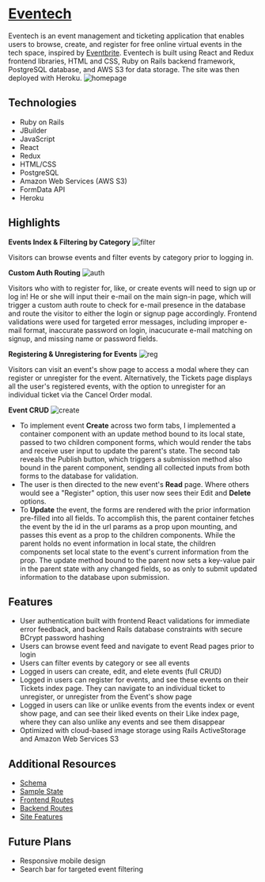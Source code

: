 
# [**Eventech**](https://eventech-hub.herokuapp.com/#/) 
Eventech is an event management and ticketing application that enables users to browse, create, and register for free online virtual events in the tech space, inspired by [Eventbrite](https://www.eventbrite.com). Eventech is built using React and Redux frontend libraries, HTML and CSS, Ruby on Rails backend framework, PostgreSQL database, and AWS S3 for data storage. The site was then deployed with Heroku.
![homepage](https://github.com/beccaburten/eventech/blob/master/app/assets/readme/splash.png)


## Technologies
- Ruby on Rails
- JBuilder
- JavaScript
- React
- Redux
- HTML/CSS
- PostgreSQL
- Amazon Web Services (AWS S3)
- FormData API
- Heroku

## Highlights

**Events Index & Filtering by Category**
![filter](https://github.com/beccaburten/eventech/blob/master/app/assets/readme/filter1.2MB.gif)

Visitors can browse events and filter events by category prior to logging in.

**Custom Auth Routing**
![auth](https://github.com/beccaburten/eventech/blob/master/app/assets/readme/signup1MB.gif)

Visitors who with to register for, like, or create events will need to sign up or log in! He or she will input their e-mail on the main sign-in page, which will trigger a custom auth route to check for e-mail presence in the database and route the visitor to either the login or signup page accordingly. Frontend validations were used for targeted error messages, including improper e-mail format, inaccurate password on login, inacucurate e-mail matching on signup, and missing name or password fields.  

**Registering & Unregistering for Events**
![reg](https://github.com/beccaburten/eventech/blob/master/app/assets/readme/register2MB.gif)

Visitors can visit an event's show page to access a modal where they can register or unregister for the event. Alternatively, the Tickets page displays all the user's registered events, with the option to unregister for an individual ticket via the Cancel Order modal. 

**Event CRUD**
![create](https://github.com/beccaburten/eventech/blob/master/app/assets/readme/create1.5MB.gif)

- To implement event **Create** across two form tabs, I implemented a container component with an update method bound to its local state, passed to two children component forms, which would render the tabs and receive user input to update the parent's state. The second tab reveals the Publish button, which triggers a submission method also bound in the parent component, sending all collected inputs from both forms to the database for validation. 
- The user is then directed to the new event's **Read** page. Where others would see a "Register" option, this user now sees their Edit and **Delete** options. 
- To **Update** the event, the forms are rendered with the prior information pre-filled into all fields. To accomplish this, the parent container fetches the event by the id in the url params as a prop upon mounting, and passes this event as a prop to the children components. While the parent holds no event information in local state, the children components set local state to the event's current information from the prop. The update method bound to the parent now sets a key-value pair in the parent state with any changed fields, so as only to submit updated information to the database upon submission. 

## Features
- User authentication built with frontend React validations for immediate error feedback, and backend Rails database constraints with secure BCrypt password hashing
- Users can browse event feed and navigate to event Read pages prior to login
- Users can filter events by category or see all events
- Logged in users can create, edit, and elete events (full CRUD)
- Logged in users can register for events, and see these events on their Tickets index page. They can navigate to an individual ticket to unregister, or unregister from the Event's show page
- Logged in users can like or unlike events from the events index or event show page, and can see their liked events on their Like index page, where they can also unlike any events and see them disappear
- Optimized with cloud-based image storage using Rails ActiveStorage and Amazon Web Services S3

## Additional Resources
+ [Schema](schema)
+ [Sample State](sample-state)
+ [Frontend Routes](frontend-routes)
+ [Backend Routes](backend-routes)
+ [Site Features](site-features)

## Future Plans
- Responsive mobile design
- Search bar for targeted event filtering
